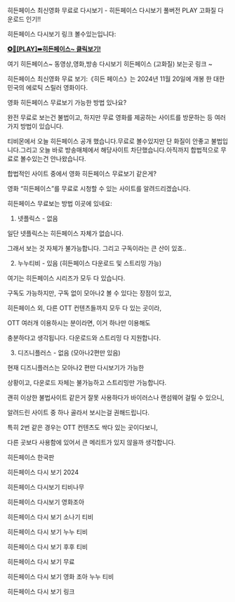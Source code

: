 히든페이스 최신영화 무료로 다시보기 - 히든페이스 다시보기 풀버전 PLAY 고화질 다운로드 인기!!

히든페이스 다시보기 링크 볼수있는입니다:

**[✪🔗\[PLAY\]➠히든페이스~ 클릭보기!](https://bit.ly/3B6QGpG)**

여기 히든페이스~ 동영상,영화,방송 다시보기 히든페이스 (고화질) 보는곳 링크 ~


히든페이스 최신영화 무료 보기:《히든 페이스》는 2024년 11월 20일에 개봉 한 대한민국의 에로틱 스릴러 영화이다.


영화 히든페이스 무료보기 가능한 방법 있나요?

완전 무료로 보는건 불법이고, 하지만 무료 영화를 제공하는 사이트를 방문하는 등 여러 가지 방법이 있습니다.

티비몬에서 오늘 히든페이스 공개 했습니다.무료로 볼수있지만 단 화질이 안좋고 불법입니다.그리고 오늘 바로 방송매체에서 해당사이트 차단했습니다.아직까지 합법적으로 무료로 볼수있는건 안나왔습니다.


합법적인 사이트 중에서 영화 히든페이스 무료보기 같은게?

영화 “히든페이스”를 무료로 시청할 수 있는 사이트를 알려드리겠습니다.

히든페이스 무료보는 방법 이곳에 있네요:

1. 넷플릭스 - 없음

일단 넷플릭스는 히든페이스 자체가 없습니다.

그래서 보는 것 자체가 불가능합니다. 그리고 구독이라는 큰 산이 있죠..

2. 누누티비 - 있음 (히든페이스 다운로드 및 스트리밍 가능)

여기는 히든페이스 시리즈가 모두 다 있습니다.

구독도 가능하지만, 구독 없이 모아나2 볼 수 있다는 장점이 있고,

히든페이스 외, 다른 OTT 컨텐츠들까지 모두 다 있는 곳이라,

OTT 여러개 이용하시는 분이라면, 이거 하나만 이용해도

충분하다고 생각됩니다. 다운로드와 스트리밍 다 지원합니다.

3. 디즈니플러스 - 없음 (모아나2편만 있음)

현재 디즈니플러스는 모아나2 편만 다시보기가 가능한

상황이고, 다운로드 자체는 불가능하고 스트리밍만 가능합니다.


괜히 이상한 불법사이트 같은거 잘못 사용하다가 바이러스나 랜섬웨어 걸릴 수 있으니,

알려드린 사이트 중 하나 골라서 보시는걸 권해드립니다.

특히 2번 같은 경우는 OTT 컨텐츠도 싹다 있는 곳이다보니,

다른 곳보다 사용함에 있어서 큰 메리트가 있지 않을까 생각합니다.


히든페이스 한국판

히든페이스 다시 보기 2024

히든페이스 다시보기 티비나무

히든페이스 다시보기 영화조아

히든페이스 다시 보기 소나기 티비

히든페이스 다시 보기 누누 티비

히든페이스 다시 보기 후후 티비

히든페이스 다시 보기 무료

히든페이스 다시 보기 영화 조아 누누 티비

히든페이스 다시 보기 링크
